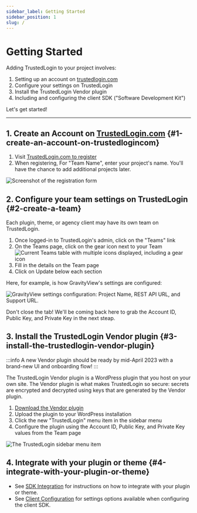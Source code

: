 ```yaml
---
sidebar_label: Getting Started
sidebar_position: 1
slug: /
---
```


# Getting Started

Adding TrustedLogin to your project involves:

1. Setting up an account on [trustedlogin.com](https://app.trustedlogin.com)
2. Configure your settings on TrustedLogin
3. Install the TrustedLogin Vendor plugin
4. Including and configuring the client SDK ("Software Development Kit")

Let's get started!

----

## 1. Create an Account on [TrustedLogin.com](https://app.trustedlogin.com/register) {#1-create-an-account-on-trustedlogincom}

1. Visit [TrustedLogin.com to register](https://app.trustedlogin.com/register)
1. When registering, For "Team Name", enter your project's name. You'll have the chance to add additional projects later.

![Screenshot of the registration form](https://i.gravityview.co/MRT5fQ+)

## 2. Configure your team settings on TrustedLogin {#2-create-a-team}

Each plugin, theme, or agency client may have its own team on TrustedLogin.

1. Once logged-in to TrustedLogin's admin, click on the "Teams" link
2. On the Teams page, click on the gear icon next to your Team ![Current Teams table with multiple icons displayed, including a gear icon](https://i.gravityview.co/efY3gY+)
3. Fill in the details on the Team page
4. Click on Update below each section

Here, for example, is how GravityView's settings are configured:

![GravityView settings configuration: Project Name, REST API URL, and Support URL.](https://i.gravityview.co/sXC5rL+)

Don't close the tab! We'll be coming back here to grab the Account ID, Public Key, and Private Key in the next steap.

## 3. Install the TrustedLogin Vendor plugin {#3-install-the-trustedlogin-vendor-plugin}

:::info
A new Vendor plugin should be ready by mid-April 2023 with a brand-new UI and onboarding flow!
:::

The TrustedLogin Vendor plugin is a WordPress plugin that you host on your own site. The Vendor plugin is what makes TrustedLogin so secure: secrets are encrypted and decrypted using keys that are generated by the Vendor plugin.

1. [Download the Vendor plugin](https://github.com/trustedlogin/vendor/archive/refs/heads/main.zip)
2. Upload the plugin to your WordPress installation
3. Click the new "TrustedLogin" menu item in the sidebar menu
4. Configure the plugin using the Account ID, Public Key, and Private Key values from the Team page

![The TrustedLogin sidebar menu item](https://i.gravityview.co/vLLsD0+)

## 4. Integrate with your plugin or theme {#4-integrate-with-your-plugin-or-theme}

- See [SDK Integration](client/intro) for instructions on how to integrate with your plugin or theme.
- See [Client Configuration](client/configuration) for settings options available when configuring the client SDK.
